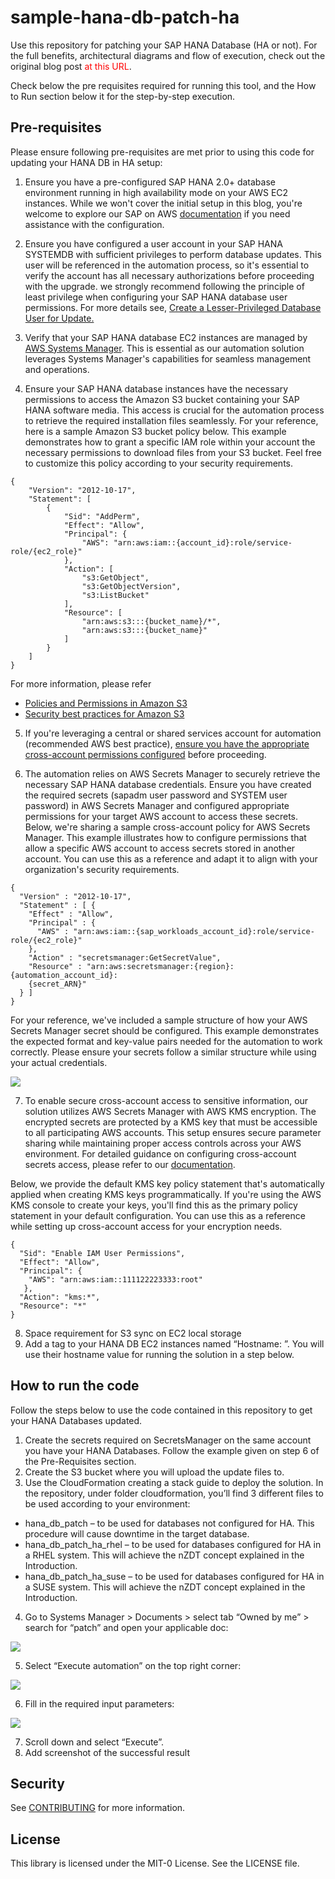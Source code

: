 # sample-hana-db-patch-ha

Use this repository for patching your SAP HANA Database (HA or not). For the full benefits, architectural diagrams and flow of execution, check out the original blog post <span style="color:red">at this URL</span>.

Check below the pre requisites required for running this tool, and the How to Run section below it for the step-by-step execution.

## Pre-requisites

Please ensure following pre-requisites are met prior to using this code for updating your HANA DB in HA setup:

1. Ensure you have a pre-configured SAP HANA 2.0+ database environment running in high availability mode on your AWS EC2 instances. While we won't cover the initial setup in this blog, you're welcome to explore our SAP on AWS 
<a href="https://docs.aws.amazon.com/sap/latest/sap-hana/sap-oip-sap-on-aws-high-availability-setup.html" target="_blank">documentation</a> if you need assistance with the configuration.

2. Ensure you have configured a user account in your SAP HANA SYSTEMDB with sufficient privileges to perform database updates. This user will be referenced in the automation process, so it's essential to verify the account has all necessary authorizations before proceeding with the upgrade.
we strongly recommend following the principle of least privilege when configuring your SAP HANA database user permissions. For more details see, <a href="https://help.sap.com/docs/SAP_HANA_PLATFORM/2c1988d620e04368aa4103bf26f17727/df3de8c31cef45c0847d2804b97604ea.html" target="_blank">Create a Lesser-Privileged Database User for Update.</a>

3. Verify that your SAP HANA database EC2 instances are managed by <a href="https://docs.aws.amazon.com/systems-manager/latest/userguide/systems-manager-setting-up-ec2.html" target="_blank">AWS Systems Manager</a>. This is essential as our automation solution leverages Systems Manager's capabilities for seamless management and operations.

4. Ensure your SAP HANA database instances have the necessary permissions to access the Amazon S3 bucket containing your SAP HANA software media. This access is crucial for the automation process to retrieve the required installation files seamlessly. 
For your reference, here is a sample Amazon S3 bucket policy below. This example demonstrates how to grant a specific IAM role within your account the necessary permissions to download files from your S3 bucket. Feel free to customize this policy according to your security requirements.

```
{
    "Version": "2012-10-17",
    "Statement": [
        {
            "Sid": "AddPerm",
            "Effect": "Allow",
            "Principal": {
                "AWS": "arn:aws:iam::{account_id}:role/service-role/{ec2_role}"
            },
            "Action": [
                "s3:GetObject",
                "s3:GetObjectVersion",
                "s3:ListBucket"
            ],
            "Resource": [
                "arn:aws:s3:::{bucket_name}/*",
                "arn:aws:s3:::{bucket_name}"
            ]
        }
    ]
}
```

For more information, please refer 
* <a href="https://docs.aws.amazon.com/AmazonS3/latest/userguide/access-policy-language-overview.html" target="_blank">Policies and Permissions in Amazon S3</a>
* <a href="https://docs.aws.amazon.com/AmazonS3/latest/userguide/security-best-practices.html" target="_blank">Security best practices for Amazon S3</a>

5. If you're leveraging a central or shared services account for automation (recommended AWS best practice), <a href="https://docs.aws.amazon.com/systems-manager/latest/userguide/running-automations-multiple-accounts-regions.html" target="_blank">ensure you have the appropriate cross-account permissions configured</a> before proceeding.

6. The automation relies on AWS Secrets Manager to securely retrieve the necessary SAP HANA database credentials. Ensure you have created the required secrets (sapadm user password and SYSTEM user password) in AWS Secrets Manager and configured appropriate permissions for your target AWS account to access these secrets.
Below, we're sharing a sample cross-account policy for AWS Secrets Manager. This example illustrates how to configure permissions that allow a specific AWS account to access secrets stored in another account. You can use this as a reference and adapt it to align with your organization's security requirements.

```
{
  "Version" : "2012-10-17",
  "Statement" : [ {
    "Effect" : "Allow",
    "Principal" : {
      "AWS" : "arn:aws:iam::{sap_workloads_account_id}:role/service-role/{ec2_role}"
    },
    "Action" : "secretsmanager:GetSecretValue",
    "Resource" : "arn:aws:secretsmanager:{region}:{automation_account_id}:
    {secret_ARN}"
  } ]
}
```

For your reference, we've included a sample structure of how your AWS Secrets Manager secret should be configured. This example demonstrates the expected format and key-value pairs needed for the automation to work correctly. Please ensure your secrets follow a similar structure while using your actual credentials.

![](readme_pictures/secret_example.png)

7.	To enable secure cross-account access to sensitive information, our solution utilizes AWS Secrets Manager with AWS KMS encryption. The encrypted secrets are protected by a KMS key that must be accessible to all participating AWS accounts. This setup ensures secure parameter sharing while maintaining proper access controls across your AWS environment. For detailed guidance on configuring cross-account secrets access, please refer to our <a href="https://docs.aws.amazon.com/kms/latest/developerguide/control-access.html" target="_blank">documentation</a>.

Below, we provide the default KMS key policy statement that's automatically applied when creating KMS keys programmatically. If you're using the AWS KMS console to create your keys, you'll find this as the primary policy statement in your default configuration. You can use this as a reference while setting up cross-account access for your encryption needs.

```
{
  "Sid": "Enable IAM User Permissions",
  "Effect": "Allow",
  "Principal": {
    "AWS": "arn:aws:iam::111122223333:root"
   },
  "Action": "kms:*",
  "Resource": "*"
}
```

8.	Space requirement for S3 sync on EC2 local storage
9.	Add a tag to your HANA DB EC2 instances named “Hostname: <hostname>”. You will use their hostname value for running the solution in a step below.

## How to run the code

Follow the steps below to use the code contained in this repository to get your HANA Databases updated.

1. Create the secrets required on SecretsManager on the same account you have your HANA Databases. Follow the example given on step 6 of the Pre-Requisites section.
2. Create the S3 bucket where you will upload the update files to.
3. Use the CloudFormation creating a stack guide to deploy the solution. In the repository, under folder cloudformation, you’ll find 3 different files to be used according to your environment:
* hana_db_patch – to be used for databases not configured for HA. This procedure will cause downtime in the target database.
* hana_db_patch_ha_rhel – to be used for databases configured for HA in a RHEL system. This will achieve the nZDT concept explained in the Introduction.
* hana_db_patch_ha_suse – to be used for databases configured for HA in a SUSE system. This will achieve the nZDT concept explained in the Introduction.
4. Go to Systems Manager > Documents > select tab “Owned by me” > search for “patch” and open your applicable doc:

![](readme_pictures/ssm-1.png)

5. Select “Execute automation” on the top right corner:

![](readme_pictures/ssm-2.png)

6. Fill in the required input parameters:

![](readme_pictures/ssm-3.png)

7.	Scroll down and select “Execute”.
8.	Add screenshot of the successful result

## Security

See [CONTRIBUTING](CONTRIBUTING.md#security-issue-notifications) for more information.

## License

This library is licensed under the MIT-0 License. See the LICENSE file.

